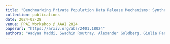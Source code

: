 ```yaml
---
title: "Benchmarking Private Population Data Release Mechanisms: Synthetic Data vs. TopDown"
collection: publications
date: 2024-02-28
venue: PPAI Workshop @ AAAI 2024
paperurl: "https://arxiv.org/abs/2401.18024"
authors: "Aadyaa Maddi, Swadhin Routray, Alexander Goldberg, Giulia Fanti"
---
```

